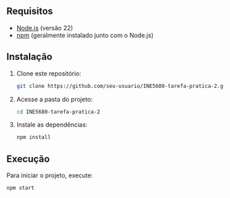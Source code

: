 ## Requisitos

- [Node.js](https://nodejs.org/) (versão 22)
- [npm](https://www.npmjs.com/) (geralmente instalado junto com o Node.js)

## Instalação

1. Clone este repositório:
    ```bash
    git clone https://github.com/seu-usuario/INE5680-tarefa-pratica-2.git
    ```
2. Acesse a pasta do projeto:
    ```bash
    cd INE5680-tarefa-pratica-2
    ```
3. Instale as dependências:
    ```bash
    npm install
    ```

## Execução

Para iniciar o projeto, execute:
```bash
npm start
```